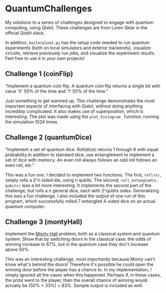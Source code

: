 # QuantumChallenges
My solutions to a series of challenges designed to engage with quantum computing, using Qiskit. These challenges are from Loren Sklar in the official Qiskit slack.

In addition, `boilerplate.py` has the setup code needed to run quantum experiments (both on local simulators and exterior backends), visualize circuits, retrieve previously run jobs, and visualize the experiment results. Feel free to use it in your own projects!

## Challenge 1 (coinFlip)
"Implement a quantum coin flip. A quantum coin flip returns a single bit with value '0' 50% of the time and '1' 50% of the time."

Just something to get warmed up. This challenge demonstrates the most important aspects of interfacing with Qiskit, without doing anything incredibly complicated. It also makes use of superposition, which is interesting. The plot was made using the `plot_histogram ` function, running the simulation 1024 times.

## Challenge 2 (quantumDice)
"Implement a set of quantum dice. Roll(dice) returns 1 through 8 with equal probability.In addition to standard dice, use entanglement to implement a set of dice with memory. An even roll always follows an odd roll follows an even roll, etc."

This was a fun one. I decided to implement two functions. The first, `roll(n)`, simply rolls a 2^n sided die, using n qubits. The second, `roll_entangled(n, qubits)` was a lot more interesting. It implements the second part of the challenge, but rolls a n general dice, each with 2^qubits sides. Generalizing this was a fun challenge. I also included the output of one run of this program, which successfully rolled 7 entangled 4-sided dice on an actual quantum computer.

## Challenge 3 (montyHall)
Implement the [Monty Hall](https://en.wikipedia.org/wiki/Monty_Hall_problem) problem, both as a classical system and quantum system. Show that by switching doors in the classical case, the odds of winning increase to 67%, but in the quantum case they don't increase above 50%.

This was an interesting challenge, most importantly because Monty can't know what's behind the doors! Therefore it's possible he could open the winning door before the player has a chance to. In my implementation, I simply ignored all the cases when this happened. Perhaps if, in these cases, the prize went to the player, then the overall chance of winning would actually be (50% + 33%) = 83%. Sample output is included as well.
